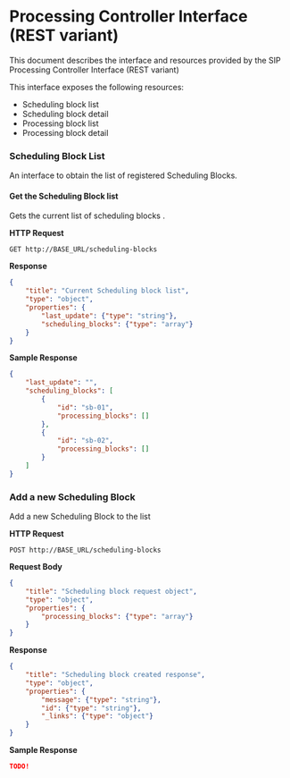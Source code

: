 # Processing Controller Interface (REST variant)

This document describes the interface and resources provided by the SIP 
Processing Controller Interface (REST variant) 

This interface exposes the following resources:

* Scheduling block list
* Scheduling block detail
* Processing block list
* Processing block detail 


### Scheduling Block List

An interface to obtain the list of registered Scheduling Blocks.

#### Get the Scheduling Block list

Gets the current list of scheduling blocks .

**HTTP Request**

`GET http://BASE_URL/scheduling-blocks`

**Response**

```JSON
{
    "title": "Current Scheduling block list",
    "type": "object",
    "properties": {
        "last_update": {"type": "string"},
        "scheduling_blocks": {"type": "array"}
    } 
}
```

**Sample Response**

```JSON
{
    "last_update": "",
    "scheduling_blocks": [
        {
            "id": "sb-01",
            "processing_blocks": []
        },
        {
            "id": "sb-02",
            "processing_blocks": []
        }
    ]
}
```



### Add a new Scheduling Block

Add a new Scheduling Block to the list

**HTTP Request**

`POST http://BASE_URL/scheduling-blocks`

**Request Body**

```JSON
{
    "title": "Scheduling block request object",
    "type": "object",
    "properties": {
        "processing_blocks": {"type": "array"}
    }
}
```

**Response**

```JSON
{
    "title": "Scheduling block created response",
    "type": "object",
    "properties": {
        "message": {"type": "string"},
        "id": {"type": "string"},
        "_links": {"type": "object"}
    }
}
```

**Sample Response**

```JSON
TODO!
```
